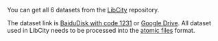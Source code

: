 You can get all 6 datasets from the [LibCity](https://github.com/LibCity/Bigscity-LibCity) repository.

The dataset link is [BaiduDisk with code 1231](https://pan.baidu.com/s/1qEfcXBO-QwZfiT0G3IYMpQ) or [Google Drive](https://drive.google.com/drive/folders/1g5v2Gq1tkOq8XO0HDCZ9nOTtRpB6-gPe?usp=sharing). All dataset used in LibCity needs to be processed into the [atomic files](https://bigscity-libcity-docs.readthedocs.io/en/latest/user_guide/data/atomic_files.html) format.
